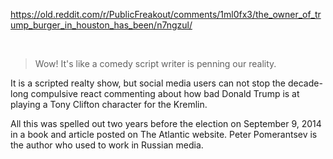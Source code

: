 https://old.reddit.com/r/PublicFreakout/comments/1ml0fx3/the_owner_of_trump_burger_in_houston_has_been/n7ngzul/

&nbsp;

> Wow! It's like a comedy script writer is penning our reality.

It is a scripted realty show, but social media users can not stop the decade-long compulsive react commenting about how bad Donald Trump is at playing a Tony Clifton character for the Kremlin.

All this was spelled out two years before the election on September 9, 2014 in a book and article posted on The Atlantic website. Peter Pomerantsev is the author who used to work in Russian media.
